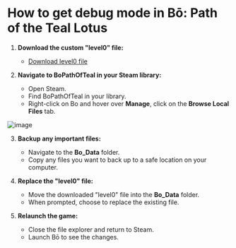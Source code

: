 # How to get debug mode in Bō: Path of the Teal Lotus

1. **Download the custom "level0" file:**
   - [Download level0 file](https://raw.githubusercontent.com/DominicABrooks/DebugMode_BoPathOfTeal/main/level0)

2. **Navigate to BoPathOfTeal in your Steam library:**
   - Open Steam.
   - Find BoPathOfTeal in your library.
   - Right-click on Bo and hover over **Manage**, click on the **Browse Local Files** tab.

![image](https://github.com/user-attachments/assets/373a8cf3-f455-4699-af72-57b0250b2dc0)

3. **Backup any important files:**
   - Navigate to the **Bo_Data** folder.
   - Copy any files you want to back up to a safe location on your computer.

4. **Replace the "level0" file:**
   - Move the downloaded "level0" file into the **Bo_Data** folder.
   - When prompted, choose to replace the existing file.

5. **Relaunch the game:**
   - Close the file explorer and return to Steam.
   - Launch Bō to see the changes.
